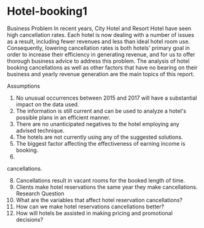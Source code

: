 # Hotel-booking1
Business Problem
 In recent years, City Hotel and Resort Hotel have seen high cancellation rates. Each
 hotel is now dealing with a number of issues as a result, including fewer revenues and
 less than ideal hotel room use. Consequently, lowering cancellation rates is both hotels'
 primary goal in order to increase their efficiency in generating revenue, and for us to
 offer thorough business advice to address this problem.
 The analysis of hotel booking cancellations as well as other factors that have no bearing
 on their business and yearly revenue generation are the main topics of this report.
 
  Assumptions
  
 1. No unusual occurrences between 2015 and 2017 will have a substantial impact on
 the data used.
 2. The information is still current and can be used to analyze a hotel's possible plans in
 an efficient manner.
 3. There are no unanticipated negatives to the hotel employing any advised technique.
 4. The hotels are not currently using any of the suggested solutions.
5. The biggest factor affecting the effectiveness of earning income is booking.
6. 
 cancellations.

 8. Cancellations result in vacant rooms for the booked length of time.
 9. Clients make hotel reservations the same year they make cancellations.
 Research Question
 1. What are the variables that affect hotel reservation cancellations?
 2. How can we make hotel reservations cancellations better?
 3. How will hotels be assisted in making pricing and promotional decisions?
